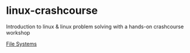 # linux-crashcourse
Introduction to linux &amp; linux problem solving with a hands-on crashcourse workshop

[File Systems](/File%20Systems/README.md)
